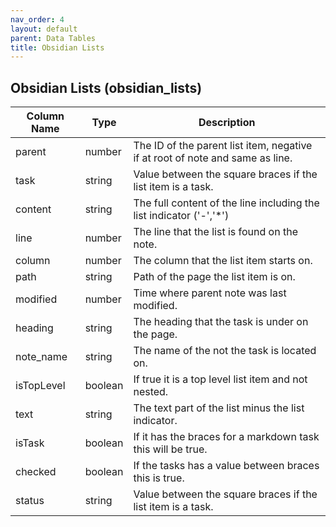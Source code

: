 ```yaml
---
nav_order: 4
layout: default
parent: Data Tables
title: Obsidian Lists
---
```


## Obsidian Lists (obsidian_lists)

| Column Name | Type    | Description                                                                   |
| ----------- | ------- | ----------------------------------------------------------------------------- |
| parent      | number  | The ID of the parent list item, negative if at root of note and same as line. |
| task        | string  | Value between the square braces if the list item is a task.                   |
| content     | string  | The full content of the line including the list indicator ('-','*')           |
| line        | number  | The line that the list is found on the note.                                  |
| column      | number  | The column that the list item starts on.                                      |
| path        | string  | Path of the page the list item is on.                                         |
| modified    | number  | Time where parent note was last modified.                                     |
| heading     | string  | The heading that the task is under on the page.                               |
| note_name   | string  | The name of the not the task is located on.                                   |
| isTopLevel  | boolean | If true it is a top level list item and not nested.                           |
| text        | string  | The text part of the list minus the list indicator.                           |
| isTask      | boolean | If it has the braces for a markdown task this will be true.                   |
| checked     | boolean | If the tasks has a value between braces this is true.                         |
| status      | string  | Value between the square braces if the list item is a task.                   |